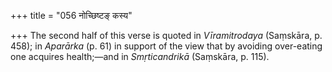+++
title = "056 नोच्छिष्टङ् कस्य"

+++
The second half of this verse is quoted in *Vīramitrodaya* (Saṃskāra, p.
458); in *Aparārka* (p. 61) in support of the view that by avoiding
over-eating one acquires health;—and in *Smṛticandrikā* (Saṃskāra, p.
115).


